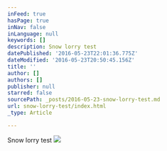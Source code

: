 ```yaml
---
inFeed: true
hasPage: true
inNav: false
inLanguage: null
keywords: []
description: Snow lorry test
datePublished: '2016-05-23T22:01:36.775Z'
dateModified: '2016-05-23T20:50:45.156Z'
title: ''
author: []
authors: []
publisher: null
starred: false
sourcePath: _posts/2016-05-23-snow-lorry-test.md
url: snow-lorry-test/index.html
_type: Article

---
```

Snow lorry test
![](https://the-grid-user-content.s3-us-west-2.amazonaws.com/98afae40-1cd7-4bad-b0f5-1d56a6d34af1.jpg)
